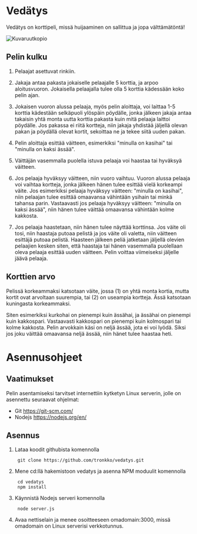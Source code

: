 # Vedätys

Vedätys on korttipeli, missä huijaaminen on sallittua ja jopa välttämätöntä!

![Kuvaruutkopio](https://tronkko.github.io/screenshot.png)


## Pelin kulku

1. Pelaajat asettuvat rinkiin.

2. Jakaja antaa pakasta jokaiselle pelaajalle 5 korttia, ja arpoo
aloitusvuoron.  Jokaisella pelaajalla tulee olla 5 korttia kädessään koko
pelin ajan.

3. Jokaisen vuoron alussa pelaaja, myös pelin aloittaja, voi laittaa 1-5
korttia kädestään selkäpuoli ylöspäin pöydälle, jonka jälkeen jakaja antaa
takaisin yhtä monta uutta korttia pakasta kuin mitä pelaaja laittoi pöydälle.
Jos pakassa ei riitä kortteja, niin jakaja yhdistää jäljellä olevan pakan ja
pöydällä olevat kortit, sekoittaa ne ja tekee siitä uuden pakan.

4. Pelin aloittaja esittää väitteen, esimerkiksi "minulla on kasihai"
tai "minulla on kaksi ässää".

5. Väittäjän vasemmalla puolella istuva pelaaja voi haastaa tai hyväksyä
väitteen.

6. Jos pelaaja hyväksyy väitteen, niin vuoro vaihtuu.  Vuoron alussa pelaaja
voi vaihtaa kortteja, jonka jälkeen hänen tulee esittää vielä korkeampi väite.
Jos esimerkiksi pelaaja hyväksyy väitteen: "minulla on kasihai", niin pelaajan
tulee esittää omaavansa vähintään ysihain tai minkä tahansa parin.
Vastaavasti jos pelaaja hyväksyy väitteen: "minulla on kaksi ässää", niin
hänen tulee väittää omaavansa vähintään kolme kakkosta.

7. Jos pelaaja haastetaan, niin hänen tulee näyttää korttinsa.  Jos väite oli
tosi, niin haastaja putoaa pelistä ja jos väite oli valetta, niin väitteen
esittäjä putoaa pelistä.  Haasteen jälkeen peliä jatketaan jäljellä olevien
pelaajien kesken siten, että haastaja tai hänen vasemmalla puolellaan oleva
pelaaja esittää uuden väitteen.  Pelin voittaa viimeiseksi
jäljelle jäävä pelaaja.


## Korttien arvo

Pelissä korkeammaksi katsotaan väite, jossa (1) on yhtä monta kortia, mutta
kortit ovat arvoltaan suurempia, tai (2) on useampia kortteja.  Ässä katsotaan
kuningasta korkeammaksi.

Siten esimerkiksi kurkohai on pienempi kuin ässähai, ja ässähai on pienempi
kuin kakkospari.  Vastaavasti kakkospari on pienempi kuin kolmospari tai kolme
kakkosta.  Pelin arvokkain käsi on neljä ässää, jota ei voi lyödä.  Siksi jos
joku väittää omaavansa neljä ässää, niin hänet tulee haastaa heti.


# Asennusohjeet

## Vaatimukset

Pelin asentamiseksi tarvitset internettiin kytketyn Linux serverin, jolle
on asennettu seuraavat ohjelmat:

- Git https://git-scm.com/
- Nodejs https://nodejs.org/en/


## Asennus

1. Lataa koodit githubista komennolla

        git clone https://github.com/tronkko/vedatys.git

2. Mene cd:llä hakemistoon vedatys ja asenna NPM moduulit komennolla

        cd vedatys
        npm install

2. Käynnistä Nodejs serveri komennolla

        node server.js

3. Avaa nettiselain ja menee osoitteeseen omadomain:3000, missä omadomain
on Linux serverisi verkkotunnus.


